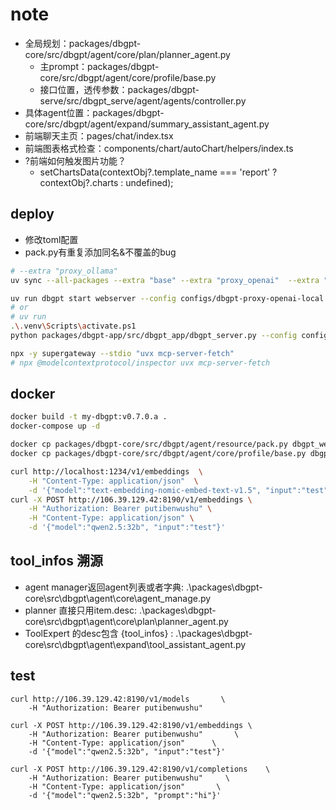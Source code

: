 # note

* 全局规划：packages/dbgpt-core/src/dbgpt/agent/core/plan/planner_agent.py  
  * 主prompt：packages/dbgpt-core/src/dbgpt/agent/core/profile/base.py
  * 接口位置，透传参数：packages/dbgpt-serve/src/dbgpt_serve/agent/agents/controller.py
* 具体agent位置：packages/dbgpt-core/src/dbgpt/agent/expand/summary_assistant_agent.py
* 前端聊天主页：pages/chat/index.tsx
* 前端图表格式检查：components/chart/autoChart/helpers/index.ts
* ?前端如何触发图片功能？
  * setChartsData(contextObj?.template_name === 'report' ? contextObj?.charts : undefined);

## deploy

* 修改toml配置
* pack.py有重复添加同名&不覆盖的bug

```bash
# --extra "proxy_ollama"
uv sync --all-packages --extra "base" --extra "proxy_openai"  --extra "rag" --extra "storage_chromadb" --extra "dbgpts"

uv run dbgpt start webserver --config configs/dbgpt-proxy-openai-local.toml
# or
# uv run 
.\.venv\Scripts\activate.ps1
python packages/dbgpt-app/src/dbgpt_app/dbgpt_server.py --config configs/dbgpt-proxy-openai-local.toml

npx -y supergateway --stdio "uvx mcp-server-fetch"
# npx @modelcontextprotocol/inspector uvx mcp-server-fetch
```

## docker

```bash
docker build -t my-dbgpt:v0.7.0.a .
docker-compose up -d

docker cp packages/dbgpt-core/src/dbgpt/agent/resource/pack.py dbgpt_webserver:/app/packages/dbgpt-core/src/dbgpt/agent/resource/
docker cp packages/dbgpt-core/src/dbgpt/agent/core/profile/base.py dbgpt_webserver:/app/packages/dbgpt-core/src/dbgpt/agent/core/profile/

curl http://localhost:1234/v1/embeddings  \
    -H "Content-Type: application/json"  \
    -d '{"model":"text-embedding-nomic-embed-text-v1.5", "input":"test"}'
curl -X POST http://106.39.129.42:8190/v1/embeddings \
    -H "Authorization: Bearer putibenwushu" \
    -H "Content-Type: application/json" \
    -d '{"model":"qwen2.5:32b", "input":"test"}'
```

## tool_infos 溯源

* agent manager返回agent列表或者字典: .\packages\dbgpt-core\src\dbgpt\agent\core\agent_manage.py
* planner 直接只用item.desc: .\packages\dbgpt-core\src\dbgpt\agent\core\plan\planner_agent.py
* ToolExpert 的desc包含 {tool_infos} : .\packages\dbgpt-core\src\dbgpt\agent\expand\tool_assistant_agent.py

## test

```shell
curl http://106.39.129.42:8190/v1/models       \
    -H "Authorization: Bearer putibenwushu"

curl -X POST http://106.39.129.42:8190/v1/embeddings \
    -H "Authorization: Bearer putibenwushu"       \
    -H "Content-Type: application/json"      \
    -d '{"model":"qwen2.5:32b", "input":"test"}'

curl -X POST http://106.39.129.42:8190/v1/completions    \
    -H "Authorization: Bearer putibenwushu"     \
    -H "Content-Type: application/json"       \
    -d '{"model":"qwen2.5:32b", "prompt":"hi"}'
```
